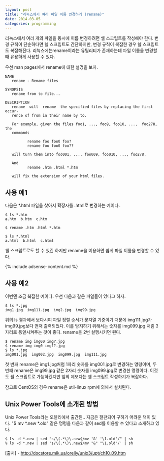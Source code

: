 ```yaml
---
layout: post
title: "리눅스에서 여러 파일 이름 변경하기 (rename)"
date: 2014-03-05 
categories: programming
---
```


리눅스에서 여러 개의 파일을 동시에 이름 변경하려면 쉘 스크립트를 작성해야 한다. 변경 규칙이 단순하다면 쉘 스크립트도 간단하지만, 변경 규칙이 복잡한 경우 쉘 스크립트도 복잡해진다. 리눅스에는rename이라는 유틸리티가 존재하는데 파일 이름을 변경할 때 유용하게 사용할 수 있다.

우선 man pages에서 rename에 대한 설명을 보자.

    NAME
       rename - Rename files
     
    SYNOPSIS
       rename from to file...
     
    DESCRIPTION
       rename  will  rename  the specified files by replacing the first occur-
       rence of from in their name by to.
     
       For example, given the files foo1, ..., foo9, foo10, ...,  foo278,  the
       commands
     
              rename foo foo0 foo?
              rename foo foo0 foo??
     
       will turn them into foo001, ..., foo009, foo010, ..., foo278.
     
       And
              rename .htm .html *.htm
     
       will fix the extension of your html files.

## 사용 예1

다음은 *.html 파일을 찾아서 확장자를 .html로 변경하는 예이다.

    $ ls *.htm
    a.htm  b.htm  c.htm
     
    $ rename .htm .html *.htm
     
    $ ls *.html
    a.html  b.html  c.html

쉘 스크립트로도 할 수 있긴 하지만 rename을 이용하면 쉽게 파일 이름을 변경할 수 있다.

{% include adsense-content.md %}
 
## 사용 예2

이번엔 조금 복잡한 예이다. 우선 다음과 같은 파일들이 있다고 하자.

    $ ls *.jpg
    img1.jpg  img111.jpg  img2.jpg  img99.jpg

위의 ls 결과에서 보다시피 파일 정렬 순서가 문자열 기준이기 때문에 img111.jpg가 img99.jpg보다 먼저 출력되었다. 이를 방지하기 위해서는 숫자를 img099.jpg 처럼 3자리로 통일시켜주는 것이 좋다. rename을 2번 실행시키면 된다.

    $ rename img img00 img?.jpg
    $ rename img img0 img??.jpg
    $ ls *.jpg
    img001.jpg  img002.jpg  img099.jpg  img111.jpg

첫 번째 rename은 img1.jpg처럼 1자리 숫자를 img001.jpg로 변경하는 명령이며, 두 번째 rename은 img99.jpg 같은 2자리 숫자를 img099.jpg로 변경한 명령이다. 이것도 쉘 스크립트로 가능하겠지만 앞의 예보다는 쉘 스크립트 작성하기가 복잡하다.

참고로 CentOS의 경우 rename은 util-linux rpm에 의해서 설치된다.

## Unix Power Tools에 소개된 방법

Unix Power Tools라는 오렐리에서 출간된.. 지금은 절판되어 구하기 어려운 책이 있다. "$ mv *.new *.old" 같은 명령을 다음과 같이 sed를 이용할 수 있다고 소개하고 있다.

    $ ls -d *.new | sed "s/\(.*\)\.new$/mv '&' '\1.old'/" | sh
    % ls -d *.new | sed 's/\(.*\)\.new$/mv "&" "\1.old"/' | sh

\[출처] - http://docstore.mik.ua/orelly/unix3/upt/ch10_09.htm
